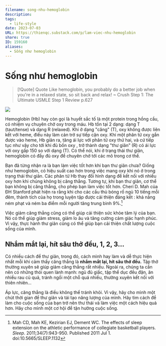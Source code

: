 ```yaml
---
filename: song-nhu-hemoglobin
description: 
tags:
  - life-style
date: 2023-07-03
URL: https://thienqc.substack.com/p/lam-viec-nhu-hemoglobin
share: true
ID: 159160
aliases:
  - Sống như hemoglobin
---
```


# Sống như hemoglobin

> [!Quote] Quote
> Like hemoglobin, you probably do a better job when you're in a relaxed state, so sit back and relax!
> ~ Crush Step 1: The Ultimate USMLE Step 1 Review p.627

![](https://d1j63owfs0b5j3.cloudfront.net/term/images/690-1528727027183.png)

Hemoglobin (Hb) hay còn gọi là huyết sắc tố là một protein trong hồng cầu, có nhiệm vụ chuyên chở oxy trong máu. Hb tồn tại 2 dạng: dạng T (taut/tense) và dạng R (relaxed). Khi ở dạng "căng" (T), oxy không được liên kết với heme, điều này làm cản trở sự tiếp cận oxy. Khi một phân tử oxy gắn được vào heme, Hb giãn ra, tăng ái lực với phân tử oxy thứ hai, và cứ tiếp tục như vậy cho tới khi đủ bốn oxy , trở thành dạng "thư giãn" (R) có ái lực với oxy gấp 150 so với dạng (T). Có thể nói, khi ở trạng thái thư giãn, hemoglobin có đầy đủ oxy để chuyên chở tới các mô trong cơ thể.

Bạn đã từng nhận ra là bạn làm việc tốt hơn khi bạn thư giãn chưa? Giống như hemoglobin, có hiệu suất cao hơn trong việc mang oxy khi nó ở trong trạng thái thư giãn. Các phân tử Hb thay đổi hình dạng để kết nối với nhiều oxy hơn khi chúng không bị căng thẳng. Tương tự, khi bạn thư giãn, cơ thể bạn không bị căng thẳng, cho phép bạn làm việc tốt hơn. Cheri D. Mah của ĐH Stanford phát hiện ra rằng khi cho các cầu thủ bóng rổ ngủ 10 tiếng mỗi đêm, thành tích của họ trong luyện tập được cải thiện đáng kết : khả năng ném phạt và ném ba điểm mỗi người tăng trung bình 9%.[^1]

Việc giảm căng thẳng cũng có thể giúp cải thiện sức khỏe tâm lý của bạn. Nó có thể giúp giảm stress, giảm lo âu và tăng cường cảm giác hạnh phúc. Vì vậy, thực hành thư giãn cũng có thể giúp bạn cải thiện chất lượng cuộc sống của mình.

## Nhắm mắt lại, hít sâu thở đều, 1, 2, 3...

Có nhiều cách để thư giãn, trong đó, cách mình hay làm và dễ thực hiện nhất mỗi khi cảm thấy căng thẳng là **nhắm mắt lại, hít sâu thở đều.** Tập thở thường xuyên sẽ giúp giảm căng thẳng rất nhiều. Ngoài ra, chúng ta cần nên có những thói quen lành mạnh: ngủ đủ giấc, tập thể dục đều đặn, ăn nhiều rau củ quả, tránh ngồi một chỗ quá nhiều, thường xuyên kết nối với thiên nhiên…

Áp lực, căng thẳng là điều không thể tránh khỏi. Vì vậy, hãy cho mình một chút thời gian để thư giãn và tái tạo năng lượng của mình. Hãy tìm cách để làm cho cuộc sống của bạn trở nên thư thái và làm việc một cách hiệu quả hơn. Hãy cho mình một cơ hội để tận hưởng cuộc sống.


[^1]: Mah CD, Mah KE, Kezirian EJ, Dement WC. The effects of sleep extension on the athletic performance of collegiate basketball players. _Sleep_. 2011;34(7):943-950. Published 2011 Jul 1. doi:10.5665/SLEEP.1132